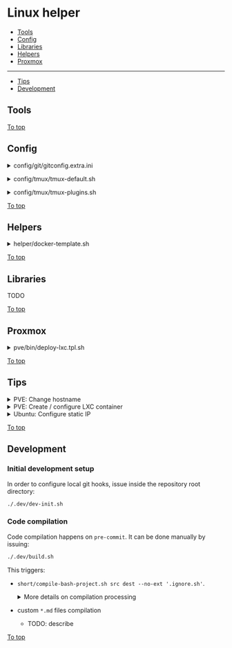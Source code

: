 <a id="top"></a>

# Linux helper

* [Tools](#tools)
* [Config](#config)
* [Libraries](#libraries)
* [Helpers](#helpers)
* [Proxmox](#proxmox)
---
* [Tips](#tips)
* [Development](#development)

## Tools

<!-- .LH_DETAILS:bin/compile-bash-file.sh -->
<!-- .LH_DETAILS:bin/demo.sh -->
<!-- .LH_DETAILS:bin/ssh-gen.sh -->
<!-- .LH_DETAILS:short/compile-bash-project.sh -->
<!-- .LH_DETAILS:short/ssh-gen-github.sh -->
<!-- .LH_DETAILS:short/ssh-gen-vc.sh -->

[To top]

## Config

<!-- .LH_DETAILS:config/bash/bashrcd.sh -->
<!-- .LH_DETAILS:config/git/git-ps1.sh -->

<a id="config/git/gitconfig.extra.ini"></a>
<details><summary>config/git/gitconfig.extra.ini</summary>

  [Link to the section](#config/git/gitconfig.extra.ini)

  View [`gitconfig.extra.ini`](@@BASE_RAW_URL/master/src/asset/conf/git/gitconfig.extra.ini)
  
  **AD HOC:**

  ~~~sh
  # VERSION can be changed to any treeish
  (
    VERSION='master'
    curl -V &>/dev/null && dl_tool=(curl -fsSL) || dl_tool=(wget -qO-)
    set -x; "${dl_tool[@]}" "@@BASE_RAW_URL/${VERSION:-master}/src/asset/conf/git/gitconfig.extra.ini" \
    || "${dl_tool[@]}" "@@BASE_RAW_URL_ALT/${VERSION:-master}/src/asset/conf/git/gitconfig.extra.ini"
  ) | (set -x; tee ~/.gitconfig.lh-extra.ini >/dev/null) && {
    git config --global --get-all include.path | grep -qFx '~/.gitconfig.lh-extra.ini' \
    || (set -x; git config --global --add include.path '~/.gitconfig.lh-extra.ini')
  }
  ~~~
</details>

<a id="config/tmux/tmux-default.sh"></a>
<details><summary>config/tmux/tmux-default.sh</summary>

  [Link to the section](#config/tmux/tmux-default.sh)

  View [`default.conf`](@@BASE_RAW_URL/master/src/asset/conf/tmux/default.conf)
  <!-- .LH_ADHOC_USAGE:config/tmux/tmux-default.sh -->
  <!-- .LH_HELP:config/tmux/tmux-default.sh -->
</details>

<a id="config/tmux/tmux-plugins.sh"></a>
<details><summary>config/tmux/tmux-plugins.sh</summary>

  [Link to the section](#config/tmux/tmux-plugins.sh)

  View [`plugins.conf`](@@BASE_RAW_URL/master/src/asset/conf/tmux/plugins.conf) and [`appendix.conf`](@@BASE_RAW_URL/master/src/asset/conf/tmux/appendix.conf)
  <!-- .LH_ADHOC_USAGE:config/tmux/tmux-plugins.sh -->
  <!-- .LH_HELP:config/tmux/tmux-plugins.sh -->
</details>  

[To top]

## Helpers

<a id="helper/docker-template.sh"></a>
<details><summary>helper/docker-template.sh</summary>

  [Link to the section](#helper/docker-template.sh)

  Merge and compile docker-compose template(s).

  **Usage demo**:

  See [`docker-compose.npm.tpl.yaml`](@@BASE_RAW_URL/master/src/asset/docker/docker-compose.npm.tpl.yaml) and [`docker-compose.nginx-proxy.tpl.yaml`](@@BASE_RAW_URL/master/src/asset/docker/docker-compose.nginx-proxy.tpl.yaml)

  ~~~sh
  # LH_VERSION can be changed to any treeish
  bash -- <(
    LH_VERSION='master'
    curl -V &>/dev/null && dl_tool=(curl -fsSL) || dl_tool=(wget -qO-)
    set -x; "${dl_tool[@]}" "@@BASE_RAW_URL/${LH_VERSION:-master}/dist/helper/docker-template.sh" \
    || "${dl_tool[@]}" "@@BASE_RAW_URL_ALT/${LH_VERSION:-master}/dist/helper/docker-template.sh"
  ) @npm @nginx-proxy \ # merge npm and nginx-proxy templates
    NPM_UID 1000 \
    NPM_GID=1000 \ # Same as 'NPM_GID 1000'
    +NPM_ENVIRONMENT 'VIRTUAL_HOST=foo.bar' \
    +NPM_ENVIRONMENT='VIRTUAL_PORT=8080' \ # Same as +'NPM_ENVIRONMENT=VIRTUAL_PORT=8080'
    -NPM_PORT_HTTP \ # Remove NPM_PORT_* lines
    -NPM_PORT_HTTPS \
    -NPM_PORT_ADMIN \
    -NPM_PORTS \ # Remove ports node to avoid invalid docker-compose file
    +NPM_OPTS network_mode=host \ # Same as +'NPM_OPTS network_mode host', +'NPM_OPTS=network_mode=host'
    -NGINX_PROXY_PORT_HTTP=8080
    -NGINX_PROXY_PORTS
  ~~~
</details>  

[To top]

## Libraries

TODO

[To top]

## Proxmox

<a id="pve/bin/deploy-lxc.tpl.sh"></a>
<details><summary>pve/bin/deploy-lxc.tpl.sh</summary>

  [Link to the section](#pve/bin/deploy-lxc.tpl.sh)

  **AD HOC:**
  ~~~sh
  # LH_VERSION can be changed to any treeish
  (
    LH_VERSION='master'
    curl -V &>/dev/null && dl_tool=(curl -fsSL) || dl_tool=(wget -qO-)
    set -x; "${dl_tool[@]}" "@@BASE_RAW_URL/${LH_VERSION:-master}/dist/pve/bin/deploy-lxc.tpl.sh" \
    || "${dl_tool[@]}" "@@BASE_RAW_URL_ALT/${LH_VERSION:-master}/dist/pve/bin/deploy-lxc.tpl.sh"
  ) | (DEST=./my-lxc.sh; set -x; tee -- "${DEST}" >/dev/null; chmod +x -- "${DEST}")
  ~~~

  <!-- .LH_HELP:pve/bin/deploy-lxc.tpl.sh -->
</details>  

[To top]

## Tips

<details><summary>PVE: Change hostname</summary>

[Change hostname Proxmox](https://bobcares.com/blog/change-hostname-proxmox/)
</details>

<details><summary>PVE: Create / configure LXC container</summary>

```sh
# 
# CREATE
# 

CT_ID="$(pvesh get /cluster/nextid)"  # Or numeric 100+ CT_ID value
TEMPLATE="$(
  template=TEMPLATE_FILE
  tmp="$(ext=".tar.${template##*.tar.}"; set -x; mktemp --suffix "${ext}")"
  curl -fsSL http://download.proxmox.com/images/system/${template} \
  | (set -x; tee -- "${tmp}"); echo "${tmp}"
)"  # Or: TEMPLATE=/var/lib/vz/template/cache/TEMPLATE_FILE
NET='name=eth0,bridge=vmbr0,ip=dhcp'  # Or: NET='...,ip=10.0.0.69/8,gw=10.0.0.1'

pct create "${CT_ID}" "${TEMPLATE}" \
  --unprivileged 1 \
  --net0 "${NET}" \
  --password "$(openssl passwd -6 -salt "$(openssl rand -hex 6)" -stdin <<< changeme)" \
  --storage local-lvm

# 
# CONFIGURE: basic
# 

# `--features nesting=1` # when `--unprivileged 0`
pct set CT_ID \
  --timezone host \
  --features nesting=1,keyctl=1 \
  --onboot 1 \
  --cores 1 \
  --memory 2048 \
  --swap 1024 \
  --hostname HOSTNAME \
  --tags 'TAG1;TAG2'

# https://almalinux.org/blog/2023-12-20-almalinux-8-key-update/
# AlmaLinux < 9 fix GPG (with running container):
lxc-attach -n CT_ID -- \
  rpm --import https://repo.almalinux.org/almalinux/RPM-GPG-KEY-AlmaLinux

# 
# CONFIGURE: docker-ready
# 

# With `--features nesting=1,keyctl=1`
# or `--unprivileged 0 --features nesting=1`
# no additional settings required except for alpine

# Alpine only (with running container):
lxc-attach -n CT_ID -- \
  rc-update add cgroups default >/dev/null

# Alpine install docker (with running container):
lxc-attach -n CT_ID -- /bin/sh -c "
  apk add --update --no-cache docker docker-cli-compose
  rc-update add docker boot

  # May produce some 'limit' error that seems to be harmless
  service docker start
"

# 
# CONFIGURE: VPN-ready
# 
# * https://pve.proxmox.com/wiki/OpenVPN_in_LXC
# 

cat <<-'EOF' | set -e 's/^\s*//' | (set -x; tee -a /etc/pve/lxc/CT_ID.conf)
  lxc.mount.entry: /dev/net dev/net none bind,create=dir 0 0
  lxc.cgroup2.devices.allow: c 10:200 rwm
EOF

# Plus for GP in CentOS-likes
echo "lxc.cap.drop:" | (set -x; tee -a /etc/pve/lxc/CT_ID.conf)

# 
# CONFIGURE: VAAPI
# 

# Unprivileged
if [[ -e /dev/dri/renderD128 ]]; then
  echo 'dev0: /dev/dri/renderD128,gid=104'

  if [[ -e /dev/dri/card1 ]]; then
    echo 'dev1: /dev/dri/card1,gid=44'
  else
    echo 'dev1: /dev/dri/card0,gid=44'
  fi
fi | (set -x; tee -a /etc/pve/lxc/CT_ID.conf)

# Privileged
cat <<-'EOF' | set -e 's/^\s*//' | (set -x; tee -a /etc/pve/lxc/CT_ID.conf)
  lxc.cgroup2.devices.allow: c 226:0 rwm
  lxc.cgroup2.devices.allow: c 226:128 rwm
  lxc.cgroup2.devices.allow: c 29:0 rwm
  lxc.mount.entry: /dev/fb0 dev/fb0 none bind,optional,create=file
  lxc.mount.entry: /dev/dri dev/dri none bind,optional,create=dir
  lxc.mount.entry: /dev/dri/card1 dev/dri/card1 none bind,optional,create=file
EOF
```
</details>

<details><summary>Ubuntu: Configure static IP</summary>

```yaml
## Reference: https://openvpn.net/as-docs/tutorials/tutorial--static-ip-on-ubuntu.html

## Modify the configuration
# cat /etc/netplan/01-netcfg.yaml
network:
  ethernets:
    eth0:           # Ethernet interface. `ip link` to list all available
    dhcp4: false    # Disable DHCP
    addresses: [192.0.2.2/24]  # Static IP / subnet mask
    routes:
      - to: default
        via: 192.0.2.254          # Default gateway
    nameservers:
      address: [192.168.0.2.254]  # DNS servers

## Apply the configuration
# netplan apply
```
</details>

[To top]

## Development

### Initial development setup

In order to configure local git hooks, issue inside the repository root directory:

```sh
./.dev/dev-init.sh
```

### Code compilation

Code compilation happens on `pre-commit`. It can be done manually by issuing:

```sh
./.dev/build.sh
```

This triggers:

* `short/compile-bash-project.sh src dest --no-ext '.ignore.sh'`. <details>
    <summary>More details on compilation processing</summary>
    
    <!-- .LH_ADHOC:short/compile-bash-project.sh --help | less -->
  </details>
* custom `*.md` files compilation
  * TODO: describe

[To top]

[To top]: #top
